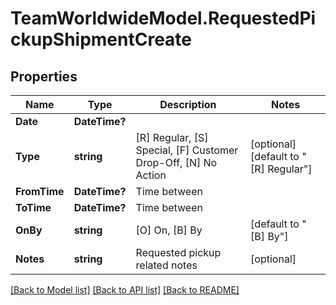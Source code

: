 # TeamWorldwideModel.RequestedPickupShipmentCreate
## Properties

Name | Type | Description | Notes
------------ | ------------- | ------------- | -------------
**Date** | **DateTime?** |  | 
**Type** | **string** |               [R] Regular,              [S] Special,              [F] Customer Drop-Off,              [N] No Action           | [optional] [default to "[R] Regular"]
**FromTime** | **DateTime?** | Time between | 
**ToTime** | **DateTime?** | Time between | 
**OnBy** | **string** |           [O] On,           [B] By           | [default to "[B] By"]
**Notes** | **string** | Requested pickup related notes | [optional] 

[[Back to Model list]](../README.md#documentation-for-models) [[Back to API list]](../README.md#documentation-for-api-endpoints) [[Back to README]](../README.md)

